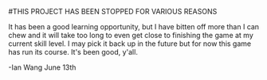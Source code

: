#THIS PROJECT HAS BEEN STOPPED FOR VARIOUS REASONS

It has been a good learning opportunity, but I have bitten off more than I can chew and it will take too long to even get close to finishing the game at my current skill level.
I may pick it back up in the future but for now this game has run its course. 
It's been good, y'all.

-Ian Wang
June 13th